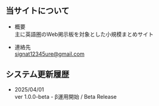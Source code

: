 ## 当サイトについて

- 概要  
  主に英語圏のWeb掲示板を対象とした小規模まとめサイト  

- 連絡先  
  signat12345ure@gmail.com
  

## システム更新履歴

- 2025/04/01  
  ver 1.0.0-beta - β運用開始 / Beta Release
